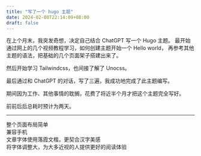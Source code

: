 ```yaml
---
title: "写了一个 hugo 主题"
date: 2024-02-08T22:14:09+08:00
draft: false
---
```


在上个月末，我突发奇想，决定自己结合 ChatGPT 写一个 Hugo 主题。
最开始通过网上的几个视频教程学习，如何创建主题开始一个 Hello world，
再参考其他主题的语法，把基础的几个页面架子搭建出来了。

然后开始学习 Tailwindcss，也间接了解了 Unocss。

最后通过和 ChatGPT 的对话，写了三遍，我成功地完成了此主题编写。

期间因为工作、其他事情的耽搁，花费了将近半个月才把这个主题完全写好。

前前后后总耗时预计为两天。

---

整个页面布局简单  
兼容手机  
文章字体使用落霞文楷，更契合汉字美感  
将字体调整大，为大多近视的人提供更好的阅读体验
